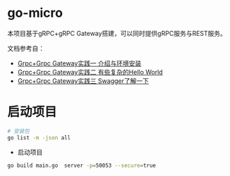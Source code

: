 # go-micro

本项目基于gRPC+gRPC Gateway搭建，可以同时提供gRPC服务与REST服务。

文档参考自：

- [Grpc+Grpc Gateway实践一 介绍与环境安装](https://segmentfault.com/a/1190000013339403)
- [Grpc+Grpc Gateway实践二 有些复杂的Hello World](https://segmentfault.com/a/1190000013408485)
- [Grpc+Grpc Gateway实践三 Swagger了解一下](https://segmentfault.com/a/1190000013513469)

# 启动项目

```bash
# 安装包
go list -m -json all
```

* 启动项目

```bash
go build main.go  server -p=50053 --secure=true
```


